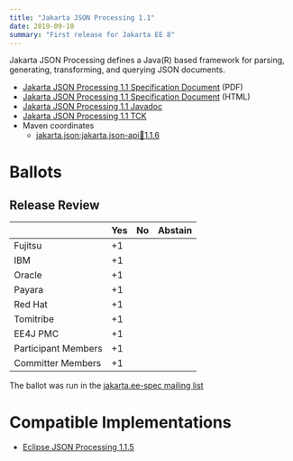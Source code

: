 ```yaml
---
title: "Jakarta JSON Processing 1.1"
date: 2019-09-10
summary: "First release for Jakarta EE 8"
---
```

Jakarta JSON Processing defines a Java(R) based framework for parsing, generating, transforming, and
querying JSON documents.

* [Jakarta JSON Processing 1.1 Specification Document](./jsonp-spec-1.1.pdf) (PDF)
* [Jakarta JSON Processing 1.1 Specification Document](./jsonp-spec-1.1.html) (HTML)
* [Jakarta JSON Processing 1.1 Javadoc](./apidocs)
* [Jakarta JSON Processing 1.1 TCK](http://download.eclipse.org/jakartaee/jsonp/1.1/eclipse-jsonp-tck-1.1.0.zip)
* Maven coordinates
  * [jakarta.json:jakarta.json-api:jar:1.1.6](https://search.maven.org/artifact/jakarta.json/jakarta.json-api/1.1.6/jar)

# Ballots

## Release Review

|                       |  Yes    | No      | Abstain  |
|-----------------------|---------|---------|----------|
|Fujitsu                |   +1    |         |          |
|IBM                    |   +1    |         |          |
|Oracle                 |   +1    |         |          |
|Payara                 |   +1    |         |          |
|Red Hat                |   +1    |         |          |
|Tomitribe              |   +1    |         |          |
|EE4J PMC               |   +1    |         |          |
|Participant Members    |   +1    |         |          |
|Committer Members      |   +1    |         |          |

The ballot was run in the [jakarta.ee-spec mailing list](https://www.eclipse.org/lists/jakarta.ee-spec/msg00451.html)

# Compatible Implementations

* [Eclipse JSON Processing 1.1.5](https://eclipse-ee4j.github.io/jsonp)
